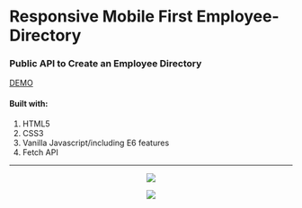 # Responsive Mobile First Employee-Directory

### Public API to Create an Employee Directory
[DEMO](https://eliq1986.github.io/Employee-Directory/)
#### Built with:
1. HTML5
2. CSS3
3. Vanilla Javascript/including E6 features
4. Fetch API 
***

<p align="center">
<img src=https://user-images.githubusercontent.com/6277603/42739888-3b167a04-8854-11e8-829f-1b5cd0f9c3f4.png  >
</p>

<p align="center">
<img src=https://user-images.githubusercontent.com/6277603/42739933-b57cea08-8854-11e8-84fe-a1d1497426d8.png  >
</p>
